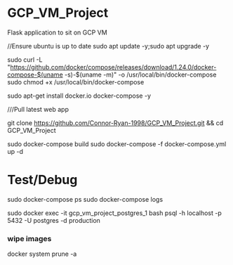 # GCP_VM_Project
Flask application to sit on GCP VM


//Ensure ubuntu is up to date
sudo apt update -y;sudo apt upgrade -y


sudo curl -L "https://github.com/docker/compose/releases/download/1.24.0/docker-compose-$(uname -s)-$(uname -m)" -o /usr/local/bin/docker-compose
sudo chmod +x /usr/local/bin/docker-compose

sudo apt-get install docker.io docker-compose  -y


///Pull latest web app

git clone https://github.com/Connor-Ryan-1998/GCP_VM_Project.git && cd GCP_VM_Project

sudo docker-compose build
sudo docker-compose -f docker-compose.yml up -d 

# Test/Debug
sudo docker-compose ps
sudo docker-compose logs

sudo docker exec -it gcp_vm_project_postgres_1 bash
psql -h localhost -p 5432 -U postgres -d production
 
### wipe images 
docker system prune -a


